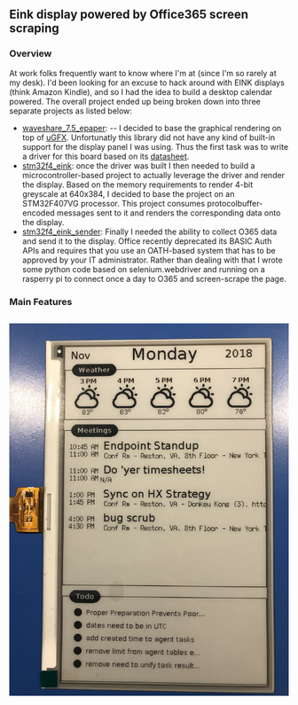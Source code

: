 ## Eink display powered by Office365 screen scraping ##

### Overview ###
At work folks frequently want to know where I'm at (since I'm so rarely at my desk). I'd been looking for an excuse to hack around with EINK displays (think Amazon Kindle), and so I had the idea to build a desktop calendar powered. The overall project ended up being broken down into three separate projects as listed below:

- [waveshare_7.5_epaper](https://github.com/dretay/waveshare_7.5_epaper): 
-- I decided to base the graphical rendering on top of [uGFX](https://ugfx.io/). Unfortunatly this library did not have any kind of built-in support for the display panel I was using. Thus the first task was to write a driver for this board based on its [datasheet](https://www.waveshare.com/wiki/7.5inch_e-Paper_HAT). 
- [stm32f4_eink](https://github.com/dretay/stm32f4_eink): once the driver was built I then needed to build a microcontroller-based project to actually leverage the driver and render the display. Based on the memory requirements to render 4-bit greyscale at 640x384, I decided to base the project on an STM32F407VG processor. This project consumes protocolbuffer-encoded messages sent to it and renders the corresponding data onto the display. 
- [stm32f4_eink_sender](https://github.com/dretay/stm32f4_eink_sender): Finally I needed the ability to collect O365 data and send it to the display. Office recently deprecated its BASIC Auth APIs and requires that you use an OATH-based system that has to be approved by your IT administrator. Rather than dealing with that I wrote some python code based on selenium.webdriver and running on a rasperry pi to connect once a day to O365 and screen-scrape the page. 


### Main Features ###
![](https://raw.githubusercontent.com/dretay/eink_calendar/master/IMG_4445.jpg)
- 
